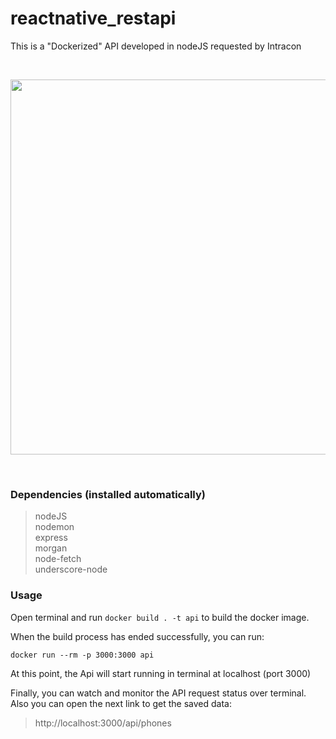 # reactnative_restapi
This is a "Dockerized" API developed in nodeJS requested by Intracon

<br>
 <p align="center">
 <img src="https://i.postimg.cc/1RDyzxyj/xasda.jpg" width="600">
 </p>
<br>
 
### Dependencies (installed automatically)

> nodeJS<br>
> nodemon<br>
> express<br>
> morgan<br>
> node-fetch<br>
> underscore-node


### Usage

Open terminal and run `docker build . -t api` to build the docker image.

When the build process has ended successfully, you can run:
```
docker run --rm -p 3000:3000 api
```

At this point, the Api will start running in terminal at localhost (port 3000)

Finally, you can watch and monitor the API request status over terminal. Also you can open the next link to get the saved data:
> http://localhost:3000/api/phones
